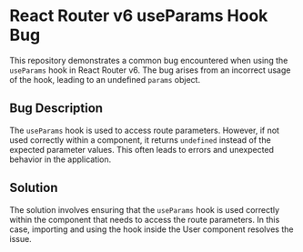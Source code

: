 # React Router v6 useParams Hook Bug

This repository demonstrates a common bug encountered when using the `useParams` hook in React Router v6. The bug arises from an incorrect usage of the hook, leading to an undefined `params` object.

## Bug Description

The `useParams` hook is used to access route parameters. However, if not used correctly within a component, it returns `undefined` instead of the expected parameter values. This often leads to errors and unexpected behavior in the application.

## Solution

The solution involves ensuring that the `useParams` hook is used correctly within the component that needs to access the route parameters. In this case, importing and using the hook inside the User component resolves the issue.
